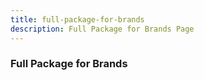 ```yaml
---
title: full-package-for-brands
description: Full Package for Brands Page
---
```


<columns mode="full" number="2" number-m="1" number-s="1">

### Full Package for Brands

</columns>